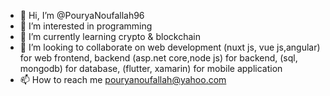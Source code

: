- 👋 Hi, I’m @PouryaNoufallah96
- 👀 I’m interested in programming
- 🌱 I’m currently learning crypto & blockchain
- 💞️ I’m looking to collaborate on web development (nuxt js, vue js,angular) for web frontend, backend (asp.net core,node js) for backend, (sql, mongodb) for database, (flutter, xamarin) for mobile application
- 📫 How to reach me pouryanoufallah@yahoo.com

<!---
PouryaNoufallah96/PouryaNoufallah96 is a ✨ special ✨ repository because its `README.md` (this file) appears on your GitHub profile.
You can click the Preview link to take a look at your changes.
--->
